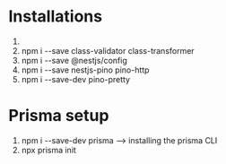 # Installations
1.
2. npm i --save class-validator class-transformer
3. npm i --save @nestjs/config
3. npm i --save nestjs-pino pino-http
4. npm i --save-dev pino-pretty

#   Prisma setup
1. npm i --save-dev prisma --> installing the prisma CLI
2. npx prisma init
